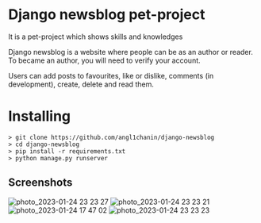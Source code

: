# Django newsblog pet-project
It is a pet-project which shows skills and knowledges 

Django newsblog is a website where people can be as an author or reader. To became an author, you will need to verify your account.

Users can add posts to favourites, like or dislike, comments (in development), create, delete and read them.

# Installing
```
> git clone https://github.com/angl1chanin/django-newsblog
> cd django-newsblog
> pip install -r requirements.txt
> python manage.py runserver
```

## Screenshots
![photo_2023-01-24 23 23 27](https://user-images.githubusercontent.com/68481069/214422626-98cdc8fc-5f16-4cea-8157-c93fd9102277.jpeg)
![photo_2023-01-24 23 23 21](https://user-images.githubusercontent.com/68481069/214422583-4fd1cb1d-5206-42f8-bf38-0e16ec403d11.jpeg)
![photo_2023-01-24 17 47 02](https://user-images.githubusercontent.com/68481069/214422895-ef5ace1c-17ae-4c5a-9ece-599b14f6e544.png)
![photo_2023-01-24 23 23 23](https://user-images.githubusercontent.com/68481069/214422609-9b1dd35f-abc3-4438-99ba-a5e9faea1fe6.jpeg)